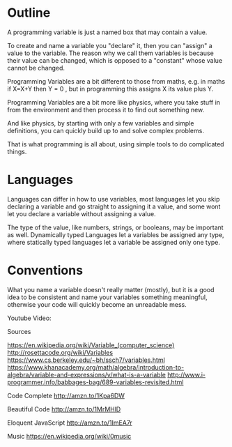 # Outline
A programming variable is just a named box that may contain a value.

To create and name a variable you "declare" it, 
then you can "assign" a value to the variable. 
The reason why we call them variables is because their value can be changed, which is opposed to a "constant" whose value cannot be changed.

Programming Variables are a bit different to those from maths, e.g. in maths if X=X+Y then Y = 0 , but in programming this assigns X its value plus Y.

Programming Variables are a bit more like physics, where you take stuff in from the environment and then process it to find out something new.

And like physics, by starting with only a few variables and simple definitions, 
you can quickly build up to and solve complex problems.

That is what programming is all about,
using simple tools to do complicated things.

# Languages

Languages can differ in how to use variables, 
most languages let you skip declaring a variable and go straight to assigning it a value, 
and some wont let you declare a variable without assigning a value.

The type of the value, like numbers, strings, or booleans, may be important as well. 
Dynamically typed Languages let a variables be assigned any type, 
where statically typed languages let a variable be assigned only one type.

# Conventions

What you name a variable doesn't really matter (mostly), 
but it is a good idea to be consistent and name your variables something meaningful, 
otherwise your code will quickly become an unreadable mess.

Youtube Video: 

Sources

https://en.wikipedia.org/wiki/Variable_(computer_science)
http://rosettacode.org/wiki/Variables
https://www.cs.berkeley.edu/~bh/ssch7/variables.html
https://www.khanacademy.org/math/algebra/introduction-to-algebra/variable-and-expressions/v/what-is-a-variable
http://www.i-programmer.info/babbages-bag/689-variables-revisited.html


Code Complete http://amzn.to/1Kpa6DW

Beautiful Code http://amzn.to/1MrMHlD

Eloquent JavaScript http://amzn.to/1ImEA7r


Music
https://en.wikipedia.org/wiki/0music


